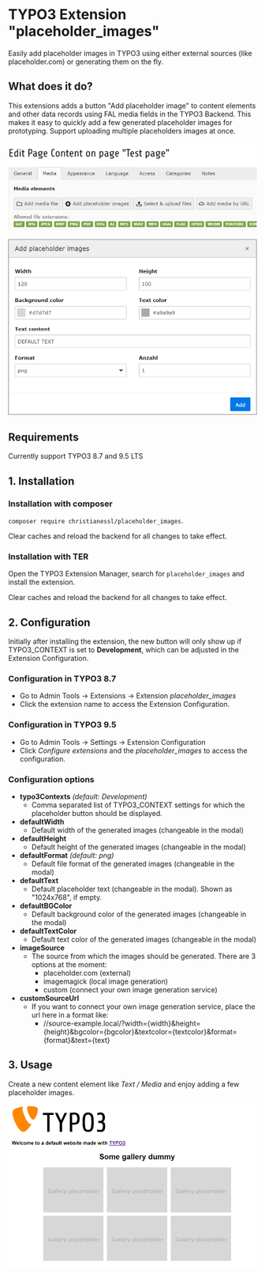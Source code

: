 # TYPO3 Extension "placeholder_images"
Easily add placeholder images in TYPO3 using either external sources (like placeholder.com) or generating them on the fly.

## What does it do?

This extensions adds a button "Add placeholder image" to content elements and other data records using FAL media fields in the TYPO3 Backend. 
This makes it easy to quickly add a few generated placeholder images for prototyping. Support uploading multiple placeholders images at once.

![Add placeholder image Button](/Resources/Public/Screenshots/placeholder_button.png)


![Placeholder modal](/Resources/Public/Screenshots/placeholder_modal.png)

## Requirements

Currently support TYPO3 8.7 and 9.5 LTS

## 1. Installation

### Installation with composer

`composer require christianessl/placeholder_images`. 

Clear caches and reload the backend for all changes to take effect.

### Installation with TER

Open the TYPO3 Extension Manager, search for `placeholder_images` and install the extension.

Clear caches and reload the backend for all changes to take effect.

## 2. Configuration

Initially after installing the extension, the new button will only show up if TYPO3_CONTEXT is set to **Development**, which can be adjusted in the Extension Configuration.

### Configuration in TYPO3 8.7

- Go to Admin Tools -> Extensions -> Extension *placeholder_images*
- Click the extension name to access the Extension Configuration.

### Configuration in TYPO3 9.5

- Go to Admin Tools -> Settings -> Extension Configuration
- Click *Configure extensions* and the *placeholder_images* to access the configuration.

### Configuration options ###

- **typo3Contexts** *(default: Development)*
    - Comma separated list of TYPO3_CONTEXT settings for which the placeholder button should be displayed.
- **defaultWidth** 
    - Default width of the generated images (changeable in the modal)
- **defaultHeight** 
    - Default height of the generated images (changeable in the modal)
- **defaultFormat** *(default: png)*
    - Default file format of the generated images (changeable in the modal)
- **defaultText** 
    - Default placeholder text (changeable in the modal). Shown as "1024x768", if empty.
- **defaultBGColor** 
    - Default background color of the generated images (changeable in the modal)
- **defaultTextColor** 
    - Default text color of the generated images (changeable in the modal)
- **imageSource** 
    - The source from which the images should be generated. There are 3 options at the moment:
        - placeholder.com (external)
        - imagemagick (local image generation)
        - custom (connect your own image generation service)
- **customSourceUrl** 
    - If you want to connect your own image generation service, place the url here in a format like:
        - //source-example.local/?width={width}&height={height}&bgcolor={bgcolor}&textcolor={textcolor}&format={format}&text={text}

## 3. Usage

Create a new content element like *Text / Media* and enjoy adding a few placeholder images.      

![Placeholder frontend](/Resources/Public/Screenshots/placeholder_frontend.png)
